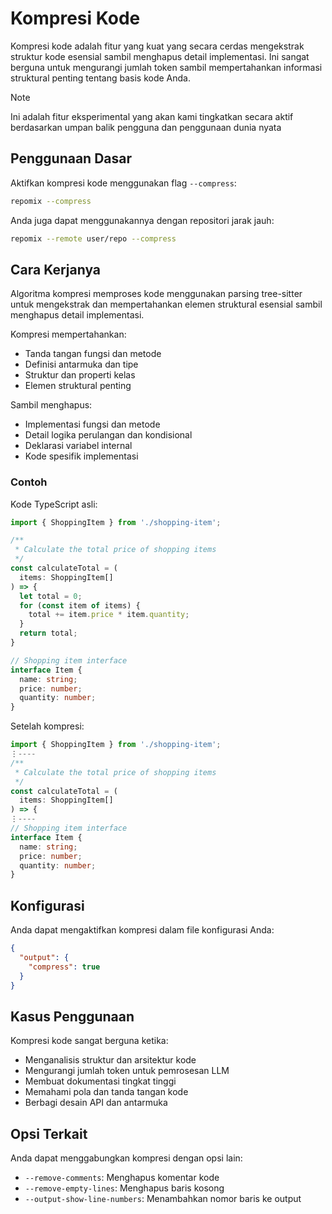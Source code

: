 # Kompresi Kode

<script setup>
import HomeBadges from '../../../components/HomeBadges.vue'
</script>

<HomeBadges />

Kompresi kode adalah fitur yang kuat yang secara cerdas mengekstrak struktur kode esensial sambil menghapus detail implementasi. Ini sangat berguna untuk mengurangi jumlah token sambil mempertahankan informasi struktural penting tentang basis kode Anda.

> [!NOTE]  
> Ini adalah fitur eksperimental yang akan kami tingkatkan secara aktif berdasarkan umpan balik pengguna dan penggunaan dunia nyata

## Penggunaan Dasar

Aktifkan kompresi kode menggunakan flag `--compress`:

```bash
repomix --compress
```

Anda juga dapat menggunakannya dengan repositori jarak jauh:

```bash
repomix --remote user/repo --compress
```

## Cara Kerjanya

Algoritma kompresi memproses kode menggunakan parsing tree-sitter untuk mengekstrak dan mempertahankan elemen struktural esensial sambil menghapus detail implementasi.

Kompresi mempertahankan:
- Tanda tangan fungsi dan metode
- Definisi antarmuka dan tipe
- Struktur dan properti kelas
- Elemen struktural penting

Sambil menghapus:
- Implementasi fungsi dan metode
- Detail logika perulangan dan kondisional
- Deklarasi variabel internal
- Kode spesifik implementasi

### Contoh

Kode TypeScript asli:

```typescript
import { ShoppingItem } from './shopping-item';

/**
 * Calculate the total price of shopping items
 */
const calculateTotal = (
  items: ShoppingItem[]
) => {
  let total = 0;
  for (const item of items) {
    total += item.price * item.quantity;
  }
  return total;
}

// Shopping item interface
interface Item {
  name: string;
  price: number;
  quantity: number;
}
```

Setelah kompresi:

```typescript
import { ShoppingItem } from './shopping-item';
⋮----
/**
 * Calculate the total price of shopping items
 */
const calculateTotal = (
  items: ShoppingItem[]
) => {
⋮----
// Shopping item interface
interface Item {
  name: string;
  price: number;
  quantity: number;
}
```

## Konfigurasi

Anda dapat mengaktifkan kompresi dalam file konfigurasi Anda:

```json
{
  "output": {
    "compress": true
  }
}
```

## Kasus Penggunaan

Kompresi kode sangat berguna ketika:
- Menganalisis struktur dan arsitektur kode
- Mengurangi jumlah token untuk pemrosesan LLM
- Membuat dokumentasi tingkat tinggi
- Memahami pola dan tanda tangan kode
- Berbagi desain API dan antarmuka

## Opsi Terkait

Anda dapat menggabungkan kompresi dengan opsi lain:
- `--remove-comments`: Menghapus komentar kode
- `--remove-empty-lines`: Menghapus baris kosong
- `--output-show-line-numbers`: Menambahkan nomor baris ke output
